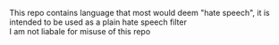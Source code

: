 This repo contains language that most would deem "hate speech", it is intended to be used as a plain hate speech filter<br>
I am not liabale for misuse of this repo
